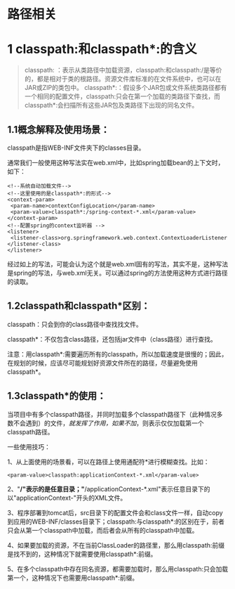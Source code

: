 # 路径相关

# **1 classpath:和classpath\*:的含义**

> classpath: ：表示从类路径中加载资源，classpath:和classpath:/是等价的，都是相对于类的根路径。资源文件库标准的在文件系统中，也可以在JAR或ZIP的类包中。
> classpath*:：假设多个JAR包或文件系统类路径都有一个相同的配置文件，classpath:只会在第一个加载的类路径下查找，而classpath*:会扫描所有这些JAR包及类路径下出现的同名文件。

## 1.1**概念解释及使用场景：**

classpath是指WEB-INF文件夹下的classes目录。

通常我们一般使用这种写法实在web.xml中，比如spring加载bean的上下文时，如下：

```
<!--系统自动加载文件-->
<!--这里使用的是classpath*:的形式-->
<context-param>
 <param-name>contextConfigLocation</param-name>
 <param-value>classpath*:/spring-context-*.xml</param-value>
</context-param>
<!--配置spring的context监听器 -->
<listener>
 <listener-class>org.springframework.web.context.ContextLoaderListener
</listener-class>
</listener>
```

经过如上的写法，可能会认为这个就是web.xml固有的写法，其实不是，这种写法是spring的写法，与web.xml无关。可以通过spring的方法使用这种方式进行路径的读取。

## 1.2**classpath和classpath\*区别：**

classpath：只会到你的class路径中查找找文件。

classpath*：不仅包含class路径，还包括jar文件中（class路径）进行查找。

注意：用classpath*:需要遍历所有的classpath，所以加载速度是很慢的；因此，在规划的时候，应该尽可能规划好资源文件所在的路径，尽量避免使用classpath*。

## 1.3**classpath*的使用：**

当项目中有多个classpath路径，并同时加载多个classpath路径下（此种情况多数不会遇到）的文件，*就发挥了作用，如果不加*，则表示仅仅加载第一个classpath路径。

一些使用技巧：

1、从上面使用的场景看，可以在路径上使用通配符*进行模糊查找。比如：

```
<param-value>classpath:applicationContext-*.xml</param-value>
```

2、"**/"表示的是任意目录；"**/applicationContext-*.xml"表示任意目录下的以"applicationContext-"开头的XML文件。

3、程序部署到tomcat后，src目录下的配置文件会和class文件一样，自动copy到应用的WEB-INF/classes目录下；classpath:与classpath*:的区别在于，前者只会从第一个classpath中加载，而后者会从所有的classpath中加载。

4、如果要加载的资源，不在当前ClassLoader的路径里，那么用classpath:前缀是找不到的，这种情况下就需要使用classpath*:前缀。

5、在多个classpath中存在同名资源，都需要加载时，那么用classpath:只会加载第一个，这种情况下也需要用classpath*:前缀。